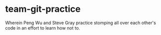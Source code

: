 # team-git-practice

Wherein Peng Wu and Steve Gray practice stomping all over each other's code in an effort to learn how not to.